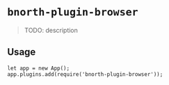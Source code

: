 # `bnorth-plugin-browser`

> TODO: description

## Usage

```
let app = new App();
app.plugins.add(require('bnorth-plugin-browser'));
```
